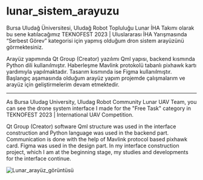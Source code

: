 # lunar_sistem_arayuzu
Bursa Uludağ Üniversitesi, Uludağ Robot Topluluğu Lunar İHA Takımı olarak bu sene katılacağımız TEKNOFEST 2023 | Uluslararası İHA Yarışmasında “Serbest Görev” kategorisi için yapmış olduğum dron sistem arayüzünü görmektesiniz.

Arayüz yapımında Qt Group (Creator) yazılımı Qml yapısı, backend kısmında Python dili kullanılmıştır. Haberleşme Mavlink protokolü tabanlı pixhawk kartı yardımıyla yapılmaktadır. Tasarım kısmında ise Figma kullanılmıştır. Başlangıç aşamasında olduğum arayüz yapım projemde çalışmalarım ve arayüz için geliştirmelerim devam etmektedir.

------------------------------------------------------------------------------
As Bursa Uludag University, Uludag Robot Community Lunar UAV Team, you can see the drone system interface I made for the "Free Task" category in TEKNOFEST 2023 | International UAV Competition.

Qt Group (Creator) software Qml structure was used in the interface construction and Python language was used in the backend part. Communication is done with the help of Mavlink protocol based pixhawk card. Figma was used in the design part. In my interface construction project, which I am at the beginning stage, my studies and developments for the interface continue. 

![Lunar_arayüz_görüntüsü](https://user-images.githubusercontent.com/77336040/236364982-a09267fb-c2d0-49e8-a0c9-b69edff4a0b7.png)
